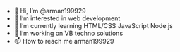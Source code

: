 - 👋 Hi, I’m @arman199929
- 👀 I’m interested in web development
- 🌱 I’m currently learning HTML/CSS JavaScript Node.js
- 💞️ I’m working on VB techno solutions
- 📫 How to reach me arman199929

<!---
arman199929/arman199929 is a ✨ special ✨ repository because its `README.md` (this file) appears on your GitHub profile.
You can click the Preview link to take a look at your changes.
--->
